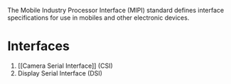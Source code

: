 The Mobile Industry Processor Interface (MIPI) standard defines interface specifications for use in mobiles and other electronic devices.

# Interfaces

1. [[Camera Serial Interface]] (CSI)
2. Display Serial Interface (DSI)